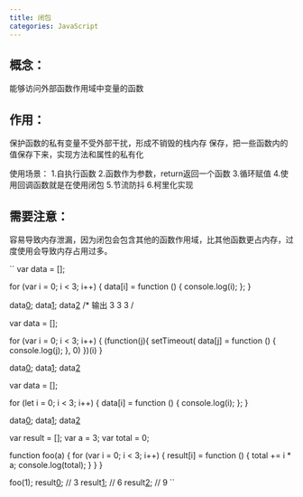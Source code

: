 ```yaml
---
title: 闭包
categories: JavaScript
---
```


## 概念：
能够访问外部函数作用域中变量的函数

## 作用：
保护函数的私有变量不受外部干扰，形成不销毁的栈内存
保存，把一些函数内的值保存下来，实现方法和属性的私有化

使用场景：
1.自执行函数
2.函数作为参数，return返回一个函数
3.循环赋值
4.使用回调函数就是在使用闭包
5.节流防抖
6.柯里化实现

## 需要注意：
容易导致内存泄漏，因为闭包会包含其他的函数作用域，比其他函数更占内存，过度使用会导致内存占用过多。

``
var data = [];

for (var i = 0; i < 3; i++) {
  data[i] = function () {
    console.log(i);
  };
}

data[0]();
data[1]();
data[2]()
/* 输出
    3
    3
    3
/


var data = [];

for (var i = 0; i < 3; i++) {
    (function(j){
      setTimeout( data[j] = function () {
        console.log(j);
      }, 0)
    })(i)
}

data[0]();
data[1]();
data[2]()

var data = [];

for (let i = 0; i < 3; i++) {
  data[i] = function () {
    console.log(i);
  };
}

data[0]();
data[1]();
data[2]()

var result = [];
var a = 3;
var total = 0;

function foo(a) {
    for (var i = 0; i < 3; i++) {
        result[i] = function () {
            total += i * a;
            console.log(total);
        }
    }
}

foo(1);
result[0]();  // 3
result[1]();  // 6
result[2]();  // 9
``
